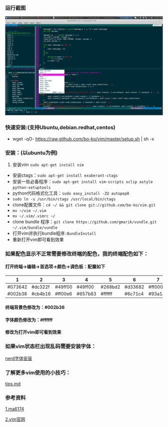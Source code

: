 ### 运行截图

![screenshot.png](screenshot.png)

### 快速安装:(支持Ubuntu,debian.redhat,centos)
- wget -qO- https://raw.github.com/bo-ko/vim/master/setup.sh | sh -x

### 安装：(以ubuntu为例)

1. 安装vim `sudo apt-get install vim`
- 安装ctags：`sudo apt-get install exuberant-ctags`
- 安装一些必备程序：`sudo apt-get install vim-scripts xclip astyle python-setuptools`
- python代码格式化工具：`sudo easy_install -ZU autopep8`
- `sudo ln -s /usr/bin/ctags /usr/local/bin/ctags`
- clone配置文件：`cd ~/ && git clone git://github.com/bo-ko/vim.git`
- `mv ~/vim ~/.vim`
- `mv ~/.vim/.vimrc ~/`
- clone bundle 程序：`git clone https://github.com/gmarik/vundle.git ~/.vim/bundle/vundle`
- 打开vim并执行bundle程序`:BundleInstall`
- 重新打开vim即可看到效果

### 如果配色显示不正常需要修改终端的配色，我的终端配色如下：

#### 打开终端->编辑->首选项->颜色->调色板：配置如下
  |    1    |    2    |    3    |    4    |    5    |    6    |    7    |    8    |
  |---------|---------|---------|---------|---------|---------|---------|---------|
  | #073642 | #dc322f | #49ff00 | #49ff00 | #268bd2 | #d33682 | #ff0005 | #eee8d5 |
  | #002b36 | #cb4b16 | #ff00e6 | #657b83 | #ffffff | #6c71c4 | #93a1a1 | #fdf6e3 |
####  终端背景色修改为：#002b36
####  字体颜色修改为：#ffffff
####  修改为打开vim即可看到效果

### 如果vim状态栏出现乱码需要安装字体：
[nerd字体安装](https://github.com/ryanoasis/nerd-fonts)

### 了解更多vim使用的小技巧：

[tips.md](tips.md)

### 参考资料

[1.ma6174](https://github.com/ma6174/vim)

[2.vim官网](http://www.vim.org/)
